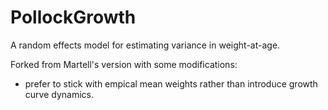 # PollockGrowth
A random effects model for estimating variance in weight-at-age.

Forked from Martell's version with some modifications:
* prefer to stick with empical mean weights rather than introduce growth curve dynamics.
